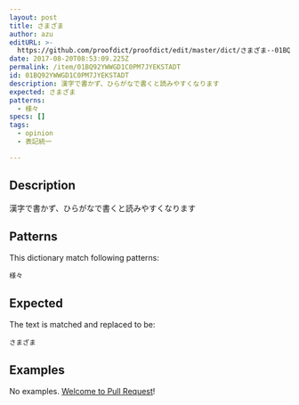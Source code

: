 ```yaml
---
layout: post
title: さまざま
author: azu
editURL: >-
  https://github.com/proofdict/proofdict/edit/master/dict/さまざま--01BQ92YWWGD1C0PM7JYEKSTADT.yml
date: 2017-08-20T08:53:09.225Z
permalink: /item/01BQ92YWWGD1C0PM7JYEKSTADT
id: 01BQ92YWWGD1C0PM7JYEKSTADT
description: 漢字で書かず、ひらがなで書くと読みやすくなります
expected: さまざま
patterns:
  - 様々
specs: []
tags:
  - opinion
  - 表記統一

---
```


## Description

漢字で書かず、ひらがなで書くと読みやすくなります

## Patterns

This dictionary match following patterns:

    様々

## Expected

The text is matched and replaced to be:

    さまざま

## Examples

No examples. [Welcome to Pull Request](https://github.com/proofdict/proofdict/edit/master/dict/さまざま--01BQ92YWWGD1C0PM7JYEKSTADT.yml)!
